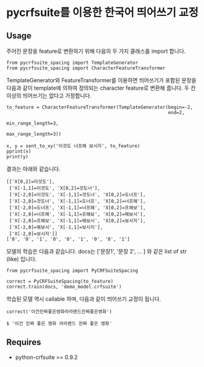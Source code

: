 # pycrfsuite를 이용한 한국어 띄어쓰기 교정

## Usage

주어진 문장을 feature로 변환하기 위해 다음의 두 가지 클래스를 import 합니다. 

    from pycrfsuite_spacing import TemplateGenerator
    from pycrfsuite_spacing import CharacterFeatureTransformer

TemplateGenerator와 FeatureTransformer를 이용하면 띄어쓰기가 포함된 문장을 다음과 같이 template에 의하여 정의되는 character feature로 변환해 줍니다. 두 칸 이상의 띄어쓰기는 없다고 가정합니다.

    to_feature = CharacterFeatureTransformer(TemplateGenerator(begin=-2, 
                                                               end=2,
                                                               min_range_length=3,
                                                               max_range_length=3))

    x, y = sent_to_xy('이것도 너프해 보시지', to_feature)
    pprint(x)
    print(y)
    
결과는 아래와 같습니다. 

    [['X[0,2]=이것도'],
     ['X[-1,1]=이것도', 'X[0,2]=것도너'],
     ['X[-2,0]=이것도', 'X[-1,1]=것도너', 'X[0,2]=도너프'],
     ['X[-2,0]=것도너', 'X[-1,1]=도너프', 'X[0,2]=너프해'],
     ['X[-2,0]=도너프', 'X[-1,1]=너프해', 'X[0,2]=프해보'],
     ['X[-2,0]=너프해', 'X[-1,1]=프해보', 'X[0,2]=해보시'],
     ['X[-2,0]=프해보', 'X[-1,1]=해보시', 'X[0,2]=보시지'],
     ['X[-2,0]=해보시', 'X[-1,1]=보시지'],
     ['X[-2,0]=보시지']]
    ['0', '0', '1', '0', '0', '1', '0', '0', '1']
    
모델의 학습은 다음과 같습니다. docs는 ['문장1', '문장 2', ... ] 와 같은 list of str (like) 입니다.

    from pycrfsuite_spacing import PyCRFSuiteSpacing

    correct = PyCRFSuiteSpacing(to_feature)
    correct.train(docs, 'demo_model.crfsuite')

학습된 모델 역시 callable 하며, 다음과 같이 띄어쓰기 교정이 됩니다. 

    correct('이건진짜좋은영화라라랜드진짜좋은영화')
    
    $ '이건 진짜 좋은 영화 라라랜드 진짜 좋은 영화'

## Requires

- python-crfsuite >= 0.9.2


